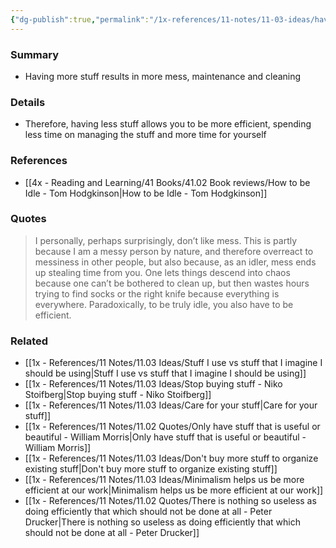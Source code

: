 ```yaml
---
{"dg-publish":true,"permalink":"/1x-references/11-notes/11-03-ideas/having-more-stuff-is-inefficient/","title":"More stuff is inefficient","created":"2025-06-21T09:32:46.018+03:00","updated":"2025-06-21T10:06:26.791+03:00"}
---
```



### Summary
- Having more stuff results in more mess, maintenance and cleaning

### Details
- Therefore, having less stuff allows you to be more efficient, spending less time on managing the stuff and more time for yourself

### References
- [[4x - Reading and Learning/41 Books/41.02 Book reviews/How to be Idle - Tom Hodgkinson\|How to be Idle - Tom Hodgkinson]]

### Quotes
> I personally, perhaps surprisingly, don’t like mess. This is partly because I am a messy person by nature, and therefore overreact to messiness in other people, but also because, as an idler, mess ends up stealing time from you. One lets things descend into chaos because one can’t be bothered to clean up, but then wastes hours trying to find socks or the right knife because everything is everywhere. Paradoxically, to be truly idle, you also have to be efficient.

### Related
- [[1x - References/11 Notes/11.03 Ideas/Stuff I use vs stuff that I imagine I should be using\|Stuff I use vs stuff that I imagine I should be using]]
- [[1x - References/11 Notes/11.03 Ideas/Stop buying stuff - Niko Stoifberg\|Stop buying stuff - Niko Stoifberg]]
- [[1x - References/11 Notes/11.03 Ideas/Care for your stuff\|Care for your stuff]]
- [[1x - References/11 Notes/11.02 Quotes/Only have stuff that is useful or beautiful - William Morris\|Only have stuff that is useful or beautiful - William Morris]]
- [[1x - References/11 Notes/11.03 Ideas/Don't buy more stuff to organize existing stuff\|Don't buy more stuff to organize existing stuff]]
- [[1x - References/11 Notes/11.03 Ideas/Minimalism helps us be more efficient at our work\|Minimalism helps us be more efficient at our work]]
- [[1x - References/11 Notes/11.02 Quotes/There is nothing so useless as doing efficiently that which should not be done at all - Peter Drucker\|There is nothing so useless as doing efficiently that which should not be done at all - Peter Drucker]]